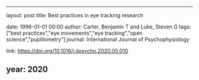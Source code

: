 ---
layout: post
title: Best practices in eye tracking research

date: 1996-01-01 00:00
author: Carter, Benjamin T and Luke, Steven G
tags: ["best practices","eye movements","eye tracking","open science","pupillometry"]
journal: International Journal of Psychophysiology

link: https://doi.org/10.1016/j.ijpsycho.2020.05.010

year: 2020
-----